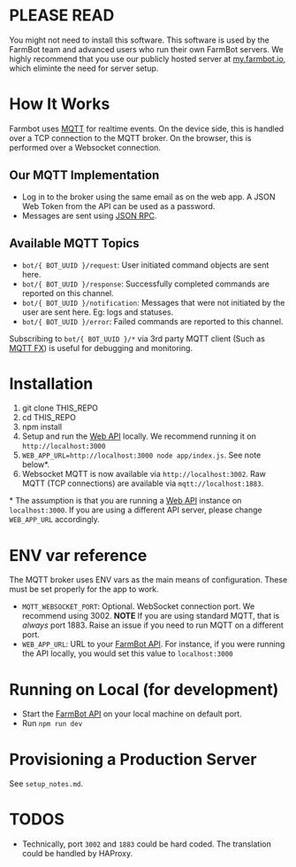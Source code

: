 # PLEASE READ

You might not need to install this software. This software is used by the FarmBot team and advanced users who run their own FarmBot servers. We highly recommend that you use our publicly hosted server at [my.farmbot.io](http://my.farmbot.io), which eliminte the need for server setup.

# How It Works

Farmbot uses [MQTT](https://en.wikipedia.org/wiki/MQTT) for realtime events. On the device side, this is handled over a TCP connection to the MQTT broker. On the browser, this is performed over a Websocket connection.

## Our MQTT Implementation

 * Log in to the broker using the same email as on the web app. A JSON Web Token from the API can be used as a password.
 * Messages are sent using [JSON RPC](https://en.wikipedia.org/wiki/JSON-RPC).

## Available MQTT Topics

 * `bot/{ BOT_UUID }/request`: User initiated command objects are sent here. 
 * `bot/{ BOT_UUID }/response`: Successfully completed commands are reported on this channel.
 * `bot/{ BOT_UUID }/notification`: Messages that were not initiated by the user are sent here. Eg: logs and statuses.
 * `bot/{ BOT_UUID }/error`: Failed commands are reported to this channel.

Subscribing to `bot/{ BOT_UUID }/*` via 3rd party MQTT client (Such as [MQTT FX](http://mqttfx.jfx4ee.org/index.php/download)) is useful for debugging and monitoring.

# Installation

1. git clone THIS_REPO
2. cd THIS_REPO
3. npm install
4. Setup and run the [Web API](https://github.com/FarmBot/Farmbot-Web-API) locally. We recommend running it on `http://localhost:3000`
5. `WEB_APP_URL=http://localhost:3000 node app/index.js`. See note below*.
6. Websocket MQTT is now available via `http://localhost:3002`. Raw MQTT (TCP connections) are available via `mqtt://localhost:1883`. 


\* The assumption is that you are running a [Web API](https://github.com/FarmBot/Farmbot-Web-API) instance on `localhost:3000`. If you are using a different API server, please change `WEB_APP_URL` accordingly.

# ENV var reference

The MQTT broker uses ENV vars as the main means of configuration. These must be set properly for the app to work.

* `MQTT_WEBSOCKET_PORT`: Optional. WebSocket connection port. We recommend using 3002. **NOTE** If you are using standard MQTT, that is *always* port 1883. Raise an issue if you need to run MQTT on a different port.
* `WEB_APP_URL`: URL to your [FarmBot API](https://github.com/FarmBot/Farmbot-Web-API). For instance, if you were running the API locally, you would set this value to `localhost:3000`

# Running on Local (for development)

 * Start the [FarmBot API](https://github.com/FarmBot/Farmbot-Web-API) on your local machine on default port.
 * Run `npm run dev`

# Provisioning a Production Server

See `setup_notes.md`.

# TODOS

 * Technically, port `3002` and `1883` could be hard coded. The translation could be handled by HAProxy.